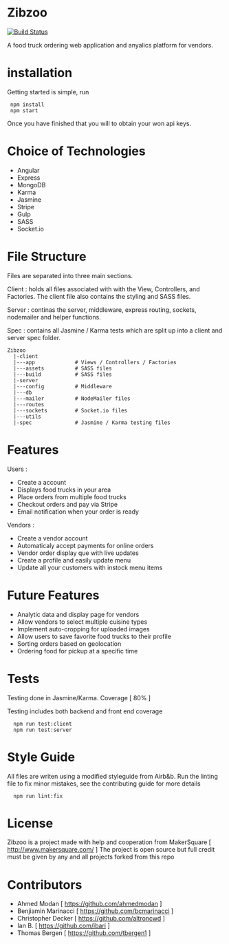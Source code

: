 # Zibzoo

[![Build Status](https://travis-ci.org/unforgitables/zibzoo.svg?branch=master)](https://travis-ci.org/unforgitables/zibzoo)

A food truck ordering web application and anyalics platform for vendors.

# installation
Getting started is simple, run
```
 npm install
 npm start
```
Once you have finished that you will to obtain your won api keys.

# Choice of Technologies
- Angular
- Express
- MongoDB
- Karma
- Jasmine
- Stripe
- Gulp
- SASS
- Socket.io

# File Structure
Files are separated into three main sections.

Client : holds all files associated with with the View, Controllers, and Factories.  The client file also contains the styling and SASS files.

Server : continas the server, middleware, express routing, sockets, nodemailer and helper functions.

Spec : contains all Jasmine / Karma tests which are split up into a client and server spec folder.
```
Zibzoo
  |-client
  |---app             # Views / Controllers / Factories
  |---assets          # SASS files
  |---build           # SASS files
  |-server
  |---config          # Middleware
  |---db
  |---mailer          # NodeMailer files
  |---routes
  |---sockets         # Socket.io files
  |---utils
  |-spec              # Jasmine / Karma testing files

```
# Features
Users :
- Create a account
- Displays food trucks in your area
- Place orders from multiple food trucks
- Checkout orders and pay via Stripe
- Email notification when your order is ready

Vendors :
- Create a vendor account
- Automaticaly accept payments for online orders
- Vendor order display que with live updates
- Create a profile and easily update menu
- Update all your customers with instock menu items

# Future Features
- Analytic data and display page for vendors
- Allow vendors to select multiple cuisine types
- Implement auto-cropping for uploaded images
- Allow users to save favorite food trucks to their profile
- Sorting orders based on geolocation
- Ordering food for pickup at a specific time

# Tests
Testing done in Jasmine/Karma.  Coverage [ 80% ]

Testing includes both backend and front end coverage
```
  npm run test:client
  npm run test:server
```

# Style Guide
All files are writen using a modified styleguide from Airb&b.
Run the linting file to fix minor mistakes, see the contributing guide for more details
```
  npm run lint:fix
```

# License
  Zibzoo is a project made with help and cooperation from MakerSquare [ http://www.makersquare.com/ ]
  The project is open source but full credit must be given by any and all projects forked from this repo

# Contributors
- Ahmed Modan [ https://github.com/ahmedmodan ]
- Benjiamin Marinacci [ https://github.com/bcmarinacci ]
- Christopher Decker [ https://github.com/altroncwd ]
- Ian B. [ https://github.com/ibari ]
- Thomas Bergen [ https://github.com/tbergen1 ]


